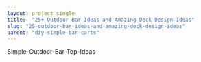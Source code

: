 ```yaml
---
layout: project_single
title:  "25+ Outdoor Bar Ideas and Amazing Deck Design Ideas"
slug: "25-outdoor-bar-ideas-and-amazing-deck-design-ideas"
parent: "diy-simple-bar-carts"
---
```

Simple-Outdoor-Bar-Top-Ideas